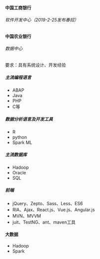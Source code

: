 #### 中国工商银行
###### 软件开发中心（2019-2-25发布春招） 
#### 中国农业银行 
###### 数据中心
要求：具有系统设计、开发经验 
##### 主流编程语言
* ABAP
* Java
* PHP
* C等
##### 数据分析语言及开发工具
* R
* python
* Spark ML
##### 主流数据库
* Hadoop
* Oracle
* SQL
##### 前端
* jQuery、Zepto、Sass、Less、ES6
* RIA、Ajax、React.js、Vue.js、Angular.js
* MVN、MVVM
* juit、TestNG、ant、maven工具
#### 大数据
* Hadoop
* Spark
